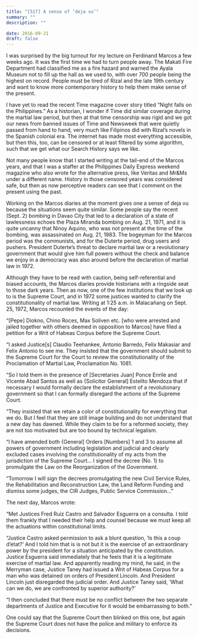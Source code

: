 ```yaml
---
title: "[517] A sense of ‘deja vu’"
summary: ""
description: ""

date: 2016-09-21
draft: false
---
```


I was surprised by the big turnout for my lecture on Ferdinand Marcos a few weeks ago. It was the first time we had to turn people away. The Makati Fire Department had classified me as a fire hazard and warned the Ayala Museum not to fill up the hall as we used to, with over 700 people being the highest on record. People must be tired of Rizal and the late 19th century and want to know more contemporary history to help them make sense of the present.

I have yet to read the recent Time magazine cover story titled “Night falls on the Philippines.” As a historian, I wonder if Time did similar coverage during the martial law period, but then at that time censorship was rigid and we got our news from banned issues of Time and Newsweek that were quietly passed from hand to hand, very much like Filipinos did with Rizal’s novels in the Spanish colonial era. The internet has made most everything accessible, but then this, too, can be censored or at least filtered by some algorithm, such that we get what our Search History says we like.

Not many people know that I started writing at the tail-end of the Marcos years, and that I was a staffer at the Philippines Daily Express weekend magazine who also wrote for the alternative press, like Veritas and Mr&Ms under a different name. History in those censored years was considered safe, but then as now perceptive readers can see that I comment on the present using the past.

Working on the Marcos diaries at the moment gives one a sense of deja vu because the situations seem quite similar. Some people say the recent (Sept. 2) bombing in Davao City that led to a declaration of a state of lawlessness echoes the Plaza Miranda bombing on Aug. 21, 1971, and it is quite uncanny that Ninoy Aquino, who was not present at the time of the bombing, was assassinated on Aug. 21, 1983. The bogeyman for the Marcos period was the communists, and for the Duterte period, drug users and pushers. President Duterte’s threat to declare martial law or a revolutionary government that would give him full powers without the check and balance we enjoy in a democracy was also around before the declaration of martial law in 1972.

Although they have to be read with caution, being self-referential and biased accounts, the Marcos diaries provide historians with a ringside seat to those dark years. Then as now, one of the few institutions that we look up to is the Supreme Court, and in 1972 some justices wanted to clarify the constitutionality of martial law. Writing at 1:25 a.m. in Malacañang on Sept. 25, 1972, Marcos recounted the events of the day:

“[Pepe] Diokno, Chino Roces, Max Soliven etc. [who were arrested and jailed together with others deemed in opposition to Marcos] have filed a petition for a Writ of Habeas Corpus before the Supreme Court.

“I asked Justice[s] Claudio Teehankee, Antonio Barredo, Felix Makasiar and Felix Antonio to see me. They insisted that the government should submit to the Supreme Court for the Court to review the constitutionality of the Proclamation of Martial Law, Proclamation No. 1081.

“So I told them in the presence of [Secretaries Juan] Ponce Enrile and Vicente Abad Santos as well as {Solicitor General] Estelito Mendoza that if necessary  I would formally declare the establishment of a revolutionary government so that I can formally disregard the actions of the Supreme Court.

“They insisted that we retain a color of constitutionality for everything that we do. But I feel that they are still image building and do not understand that a new day has dawned. While they claim to be for a reformed society, they are not too motivated but are too bound by technical legalism.

“I have amended both {General] Orders [Numbers] 1 and 3 to assume all powers of government including legislation and judicial and clearly excluded cases involving the constitutionality of my acts from the jurisdiction of the Supreme Court… I signed the decree (No. 1) to promulgate the Law on the Reorganization of the Government.

“Tomorrow I will sign the decrees promulgating the new Civil Service Rules, the Rehabilitation and  Reconstruction Law, the Land Reform Funding and dismiss  some judges, the CIR Judges, Public Service Commission…”

The next day, Marcos wrote:

“Met Justices Fred Ruiz Castro and Salvador Esguerra on a consulta. I told them frankly that I needed their help and counsel because we must keep all the actuations within constitutional limits.

“Justice Castro asked permission to ask a blunt question, ‘Is this a coup d’etat?’ And I told him that is is not but it is the exercise of an extraordinary power by the president for a situation anticipated by the constitution. Justice Esguerra said immediately that he feels that it is a legitimate exercise of martial law. And apparently reading my mind, he said, in the Merryman case, Justice Taney had issued a Writ of Habeas Corpus for a man who was detained on orders of President Lincoln. And President Lincoln just disregarded the judicial order. And Justice Taney said, ‘What can we do, we are confronted  by superior authority?’

“I then concluded that there must be no conflict between the two separate departments of Justice and Executive for it would be embarrassing to both.”

One could say that the Supreme Court then blinked on this one, but again the Supreme Court does not have the police and military to enforce its decisions.
